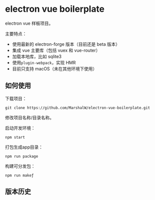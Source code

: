 # electron vue boilerplate

electron vue 样板项目。

主要特点：

- 使用最新的 electron-forge 版本（目前还是 beta 版本）
- 集成 vue 主要库（包括 vuex 和 vue-router）
- 加载本地库，比如 sqlite3
- 使用`plugin-webpack`，实现 HMR
- 目前只支持 macOS（未在其他环境下使用）

## 如何使用

下载项目：

```
git clone https://github.com/MarshalW/electron-vue-boilerplate.git
```

修改项目名称/目录名称。

启动开发环境：

```
npm start
```

打包生成app目录：

```
npm run package
```

构建可分发包：

```
npm run makeƒ
```

## 版本历史
